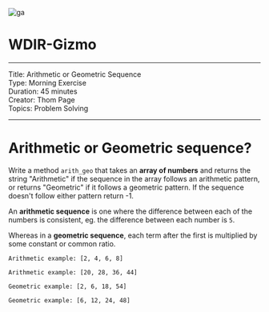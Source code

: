 ![ga](http://mobbook.generalassemb.ly/ga_cog.png)

# WDIR-Gizmo

---

Title: Arithmetic or Geometric Sequence <br>
Type: Morning Exercise<br>
Duration: 45 minutes<br>
Creator: Thom Page <br>
Topics: Problem Solving

---

# Arithmetic or Geometric sequence?

Write a method `arith_geo` that takes an **array of numbers** and returns the string "Arithmetic" if the sequence in the array follows an arithmetic pattern, or returns "Geometric" if it follows a geometric pattern. If the sequence doesn't follow either pattern return -1.

An **arithmetic sequence** is one where the difference between each of the numbers is consistent, eg. the difference between each number is `5`.

Whereas in a **geometric sequence**, each term after the first is multiplied by some constant or common ratio.

```
Arithmetic example: [2, 4, 6, 8]
```

```
Arithmetic example: [20, 28, 36, 44]
```

```
Geometric example: [2, 6, 18, 54]
```

```
Geometric example: [6, 12, 24, 48]
```
